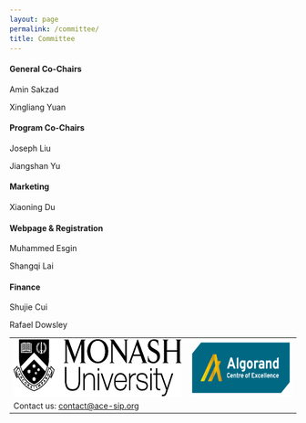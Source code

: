 ```yaml
---
layout: page
permalink: /committee/
title: Committee
---
```


#### **General Co-Chairs**
Amin Sakzad

Xingliang Yuan

#### **Program Co-Chairs**
Joseph Liu

Jiangshan Yu

#### **Marketing**
Xiaoning Du

#### **Webpage & Registration**
Muhammed Esgin

Shangqi Lai

#### **Finance**
Shujie Cui

Rafael Dowsley

<table style="width:100%; border:none">
  <tr>
    <td style="text-align:center;border:none"><img src="/assets/img/monash.png" height="100"></td>
    <td style="text-align:center;vertical-align:center;border:none"><img src="/assets/img/ace-sip.png" height="100"></td>
  </tr>
  <tr>
    <td style="text-align:left;border:none">Contact us: <a href="mailto:contact@ace-sip.org">contact@ace-sip.org</a></td>
  </tr>
</table>




